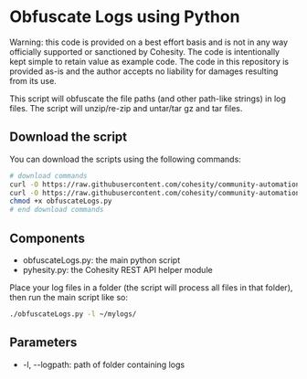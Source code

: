 # Obfuscate Logs using Python

Warning: this code is provided on a best effort basis and is not in any way officially supported or sanctioned by Cohesity. The code is intentionally kept simple to retain value as example code. The code in this repository is provided as-is and the author accepts no liability for damages resulting from its use.

This script will obfuscate the file paths (and other path-like strings) in log files. The script will unzip/re-zip and untar/tar gz and tar files.

## Download the script

You can download the scripts using the following commands:

```bash
# download commands
curl -O https://raw.githubusercontent.com/cohesity/community-automation-samples/main/python/obfuscateLogs/obfuscateLogs.py
curl -O https://raw.githubusercontent.com/cohesity/community-automation-samples/main/python/pyhesity.py
chmod +x obfuscateLogs.py
# end download commands
```

## Components

* obfuscateLogs.py: the main python script
* pyhesity.py: the Cohesity REST API helper module

Place your log files in a folder (the script will process all files in that folder), then run the main script like so:

```bash
./obfuscateLogs.py -l ~/mylogs/
```

## Parameters

* -l, --logpath: path of folder containing logs

